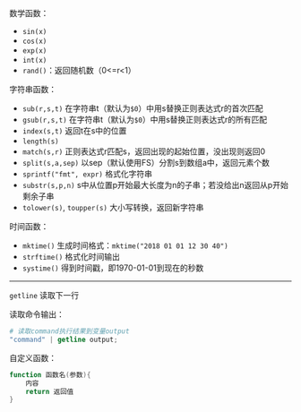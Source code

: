 数学函数：

- `sin(x)`
- `cos(x)`
- `exp(x)`
- `int(x)`
- `rand()`：返回随机数（0<=r<1）

字符串函数：

- `sub(r,s,t)` 在字符串t（默认为`$0`）中用s替换正则表达式r的首次匹配
- `gsub(r,s,t)` 在字符串t（默认为`$0`）中用s替换正则表达式r的所有匹配
- `index(s,t)` 返回t在s中的位置
- `length(s)`
- `match(s,r)` 正则表达式r匹配s，返回出现的起始位置，没出现则返回0
- `split(s,a,sep)` 以sep（默认使用FS）分割s到数组a中，返回元素个数
- `sprintf("fmt", expr)` 格式化字符串
- `substr(s,p,n)` s中从位置p开始最大长度为n的子串；若没给出n返回从p开始剩余子串
- `tolower(s)`, `toupper(s)` 大小写转换，返回新字符串

时间函数：

- `mktime()`  生成时间格式：`mktime("2018 01 01 12 30 40")`
- `strftime()` 格式化时间输出
- `systime()` 得到时间戳，即1970-01-01到现在的秒数

---

`getline` 读取下一行

读取命令输出：

``` awk
# 读取command执行结果到变量output
"command" | getline output;
```

自定义函数：

``` awk
function 函数名(参数){
    内容
    return 返回值
}
```

```
